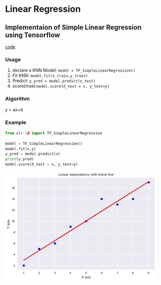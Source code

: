 Linear Regression
========

## Implementaion of Simple Linear Regression using Tensorflow
[code](simple_LR.ipynb)
### Usage
1. declare a KNN Model: `model = TF_SimpleLinearRegression()`
2. Fit KNN: `model.fit(x_train,y_train)`
3. Predict: `y_pred = model.predict(x_test)`
4. score(mse):`model.score(X_test = x, y_test=y)`

### Algorithm
y = ax+b
### Example
```python
from slr-1d import TF_SimpleLinearRegression

model = TF_SimpleLinearRegression()
model.fit(x,y)
y_pred = model.predict(x)
print(y_pred)
model.score(X_test = x, y_test=y)

```

![](slr.png)